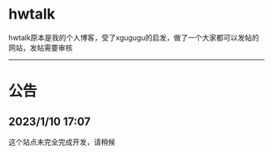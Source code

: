 # hwtalk

hwtalk原本是我的个人博客，受了xgugugu的启发，做了一个大家都可以发帖的网站，发帖需要审核

---
# 公告


## 2023/1/10 17:07

这个站点未完全完成开发，请稍候
